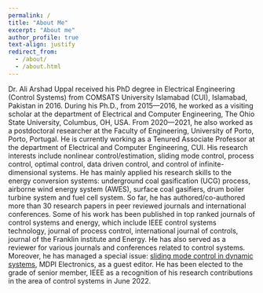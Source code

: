 ```yaml
---
permalink: /
title: "About Me"
excerpt: "About me"
author_profile: true
text-align: justify
redirect_from: 
  - /about/
  - /about.html
---
```


Dr. Ali Arshad Uppal received his PhD degree in Electrical Engineering (Control Systems) from COMSATS University Islamabad (CUI), Islamabad, Pakistan in 2016. During his Ph.D., from 2015—2016, he worked as a visiting scholar at the department of Electrical and Computer Engineering, The Ohio State University, Columbus, OH, USA. From 2020—2021, he also worked as a postdoctoral researcher at the Faculty of Engineering, University of Porto, Porto, Portugal. He is currently working as a Tenured Associate Professor at the department of Electrical and Computer Engineering, CUI. His research interests include nonlinear control/estimation, sliding mode control, process control, optimal control, data driven control, and control of infinite-dimensional systems. He has mainly applied his research skills to the energy conversion systems: underground coal gasification (UCG) process, airborne wind energy system (AWES), surface coal gasifiers, drum boiler turbine system and fuel cell system. So far, he has authored/co-authored more than 30 research papers in peer reviewed journals and international conferences. Some of his work has been published in top ranked journals of control systems and energy, which include IEEE control systems technology, journal of process control, international journal of controls, journal of the Franklin institute and Energy. He has also served as a reviewer for various journals and conferences related to control systems. Moreover, he has managed a special issue: [sliding mode control in dynamic systems](https://www.mdpi.com/journal/electronics/special_issues/Sliding_Mode_Control_in_Dynamic_Systems), MDPI Electronics, as a guest editor. He has been elected to the grade of senior member, IEEE as a recognition of his research contributions in the area of control systems in June 2022.
